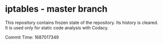 # iptables - master branch

This repository contains frozen state of the repository.
Its history is cleared. It is used only for static code
analysis with Codacy.

Commit Time: 1687017349